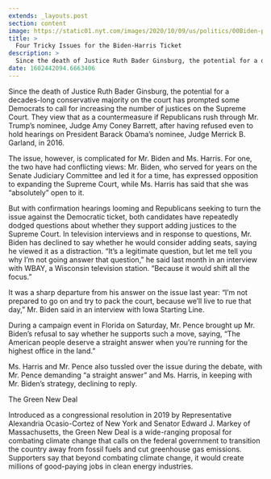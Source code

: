 ```yaml
--- 
extends: _layouts.post 
section: content 
image: https://static01.nyt.com/images/2020/10/09/us/politics/00Biden-policy1/00Biden-policy1-facebookJumbo.jpg 
title: > 
  Four Tricky Issues for the Biden-Harris Ticket 
description: > 
  Since the death of Justice Ruth Bader Ginsburg, the potential for a decades-long conservative majority on the court has prompted some Democrats to call for increasing the number of justices on the Supreme Court.The issue, however, is complicated for Mr. Biden and Ms. Harris.But with confirmation hearings looming and Republicans seeking to turn the issue against the Democratic ticket, both candidates have repeatedly dodged questions about whether they support adding justices to the Supreme Court.In television interviews and in response to questions, Mr. Biden has declined to say whether he would consider adding seats, saying he viewed it as a distraction.Supporters say that beyond combating climate change, it would create millions of good-paying jobs in clean energy industries. 
date: 1602442094.6663406 
--- 
```

Since the death of Justice Ruth Bader Ginsburg, the potential for a decades-long conservative majority on the court has prompted some Democrats to call for increasing the number of justices on the Supreme Court. They view that as a countermeasure if Republicans rush through Mr. Trump’s nominee, Judge Amy Coney Barrett, after having refused even to hold hearings on President Barack Obama’s nominee, Judge Merrick B. Garland, in 2016.

The issue, however, is complicated for Mr. Biden and Ms. Harris. For one, the two have had conflicting views: Mr. Biden, who served for years on the Senate Judiciary Committee and led it for a time, has expressed opposition to expanding the Supreme Court, while Ms. Harris has said that she was “absolutely” open to it.

But with confirmation hearings looming and Republicans seeking to turn the issue against the Democratic ticket, both candidates have repeatedly dodged questions about whether they support adding justices to the Supreme Court. In television interviews and in response to questions, Mr. Biden has declined to say whether he would consider adding seats, saying he viewed it as a distraction. “It’s a legitimate question, but let me tell you why I’m not going answer that question,” he said last month in an interview with WBAY, a Wisconsin television station. “Because it would shift all the focus.”

It was a sharp departure from his answer on the issue last year: “I’m not prepared to go on and try to pack the court, because we’ll live to rue that day,” Mr. Biden said in an interview with Iowa Starting Line.

During a campaign event in Florida on Saturday, Mr. Pence brought up Mr. Biden’s refusal to say whether he supports such a move, saying, “The American people deserve a straight answer when you’re running for the highest office in the land.”

Ms. Harris and Mr. Pence also tussled over the issue during the debate, with Mr. Pence demanding “a straight answer” and Ms. Harris, in keeping with Mr. Biden’s strategy, declining to reply.

The Green New Deal

Introduced as a congressional resolution in 2019 by Representative Alexandria Ocasio-Cortez of New York and Senator Edward J. Markey of Massachusetts, the Green New Deal is a wide-ranging proposal for combating climate change that calls on the federal government to transition the country away from fossil fuels and cut greenhouse gas emissions. Supporters say that beyond combating climate change, it would create millions of good-paying jobs in clean energy industries.
